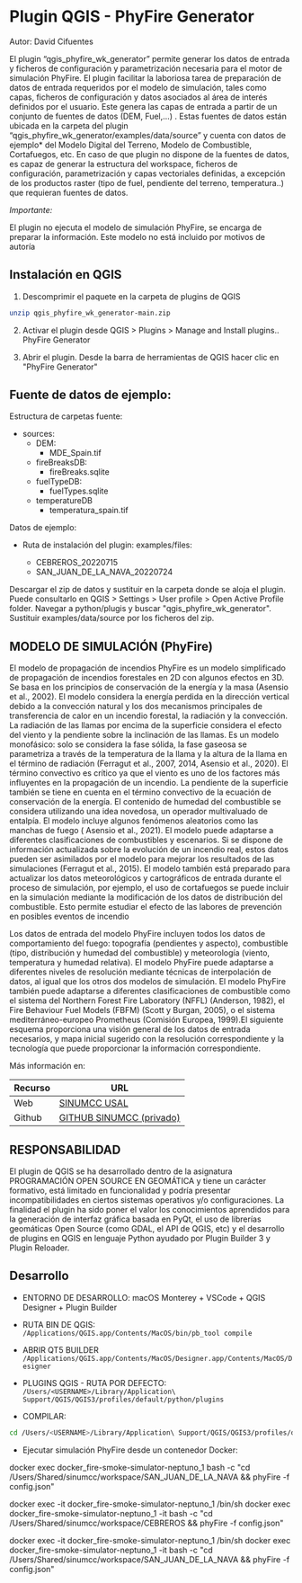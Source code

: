 # Plugin QGIS - PhyFire Generator

Autor: David Cifuentes 

El plugin “qgis_phyfire_wk_generator” permite generar los datos de entrada y ficheros de configuración y parametrización necesaria para el motor de simulación PhyFire. El plugin facilitar la laboriosa tarea de preparación de datos de entrada requeridos por el modelo de simulación, tales como capas, ficheros de configuración y datos asociados al área de interés definidos por el usuario. Este genera las capas de entrada a partir de un conjunto de fuentes de datos (DEM, Fuel,…) . Estas fuentes de datos están ubicada en la carpeta del plugin “qgis_phyfire_wk_generator/examples/data/source” y cuenta con datos de ejemplo* del Modelo Digital del Terreno, Modelo de Combustible, Cortafuegos, etc.  En caso de que  plugin no dispone de la fuentes de datos, es capaz de generar la estructura del workspace, ficheros de configuración, parametrización y capas vectoriales definidas, a excepción de los productos raster (tipo de fuel, pendiente del terreno, temperatura..) que requieran fuentes de datos.

*Importante:*

El plugin no ejecuta el modelo de simulación PhyFire, se encarga de preparar la información. Este modelo no está incluido por motivos de autoría

## Instalación en QGIS

1. Descomprimir el paquete en la carpeta de plugins de QGIS

```sh
unzip qgis_phyfire_wk_generator-main.zip
```

2.	Activar el plugin desde QGIS > Plugins > Manage and Install plugins.. PhyFire Generator

3. Abrir el plugin. Desde la barra de herramientas de QGIS hacer clic en "PhyFire Generator"


## Fuente de datos de ejemplo:


Estructura de carpetas fuente:

- sources:
    - DEM:
        - MDE_Spain.tif
    - fireBreaksDB:
	    - fireBreaks.sqlite
    - fuelTypeDB:
        - fuelTypes.sqlite
    - temperatureDB
        - temperatura_spain.tif

Datos de ejemplo:

- Ruta de instalación del plugin: examples/files:

    - CEBREROS_20220715
    - SAN_JUAN_DE_LA_NAVA_20220724

Descargar el zip de datos y sustituir en la carpeta donde se aloja el plugin. Puede consultarlo en QGIS > Settings > User profile > Open Active Profile folder. Navegar a python/plugis y buscar "qgis_phyfire_wk_generator". Sustituir examples/data/source por los ficheros del zip.

## MODELO DE SIMULACIÓN (PhyFire)

El modelo de propagación de incendios PhyFire es un modelo simplificado de propagación de incendios forestales en 2D con algunos efectos en 3D. Se basa en los principios de conservación de la energía y la masa (Asensio et al., 2002). El modelo considera la energía perdida en la dirección vertical debido a la convección natural y los dos mecanismos principales de transferencia de calor en un incendio forestal, la radiación y la convección. La radiación de las llamas por encima de la superficie considera el efecto del viento y la pendiente sobre la inclinación de las llamas. Es un modelo monofásico: solo se considera la fase sólida, la fase gaseosa se parametriza a través de la temperatura de la llama y la altura de la llama en el término de radiación (Ferragut et al., 2007, 2014, Asensio et al., 2020). El término convectivo es crítico ya que el viento es uno de los factores más influyentes en la propagación de un incendio. La pendiente de la superficie también se tiene en cuenta en el término convectivo de la ecuación de conservación de la energía. El contenido de humedad del combustible se considera utilizando una idea novedosa, un operador multivaluado de entalpía. El modelo incluye algunos fenómenos aleatorios como las manchas de fuego ( Asensio et al., 2021). El modelo puede adaptarse a diferentes clasificaciones de combustibles y escenarios. Si se dispone de información actualizada sobre la evolución de un incendio real, estos datos pueden ser asimilados por el modelo para mejorar los resultados de las simulaciones (Ferragut et al., 2015). El modelo también está preparado para actualizar los datos meteorológicos y cartográficos de entrada durante el proceso de simulación, por ejemplo, el uso de cortafuegos se puede incluir en la simulación mediante la modificación de los datos de distribución del combustible. Esto permite estudiar el efecto de las labores de prevención en posibles eventos de incendio

Los datos de entrada del modelo PhyFire incluyen todos los datos de comportamiento del fuego: topografía (pendientes y aspecto), combustible (tipo, distribución y humedad del combustible) y meteorología (viento, temperatura y humedad relativa). El modelo PhyFire puede adaptarse a diferentes niveles de resolución mediante técnicas de interpolación de datos, al igual que los otros dos modelos de simulación. El modelo PhyFire también puede adaptarse a diferentes clasificaciones de combustible como el sistema del Northern Forest Fire Laboratory (NFFL) (Anderson, 1982), el Fire Behaviour Fuel Models (FBFM) (Scott y Burgan, 2005), o el sistema mediterráneo-europeo Prometheus (Comisión Europea, 1999).El siguiente esquema proporciona una visión general de los datos de entrada necesarios, y mapa inicial sugerido con la resolución correspondiente y la tecnología que puede proporcionar la información correspondiente.

Más información en:


| Recurso    | URL |
| -------- | ------- |
| Web | [SINUMCC USAL](https://sinumcc.usal.es/)|
| Github | [GITHUB SINUMCC (privado)](https://github.com/sinumcc/Neptuno_gdal.git)|

## RESPONSABILIDAD

El plugin de QGIS se ha desarrollado dentro de la asignatura PROGRAMACIÓN OPEN SOURCE EN GEOMÁTICA y tiene un carácter formativo, está limitado en funcionalidad y podría presentar incompatibilidades en ciertos sistemas operativos y/o configuraciones. La finalidad el plugin ha sido poner el valor los conocimientos aprendidos para la generación de interfaz gráfica basada en PyQt, el uso de librerías geomáticas Open Source (como GDAL, el API de QGIS, etc) y el desarrollo de plugins en QGIS en lenguaje Python ayudado por Plugin Builder 3 y Plugin Reloader.



## Desarrollo

- ENTORNO DE DESARROLLO: macOS Monterey + VSCode + QGIS Designer + Plugin Builder

- RUTA BIN DE QGIS: ```/Applications/QGIS.app/Contents/MacOS/bin/pb_tool compile```

- ABRIR QT5 BUILDER ```/Applications/QGIS.app/Contents/MacOS/Designer.app/Contents/MacOS/Designer```

- PLUGINS QGIS - RUTA POR DEFECTO: ```/Users/<USERNAME>/Library/Application\ Support/QGIS/QGIS3/profiles/default/python/plugins```

- COMPILAR: 

```sh
cd /Users/<USERNAME>/Library/Application\ Support/QGIS/QGIS3/profiles/default/python/plugins/qgis_phyfire_wk_generator && /Applications/QGIS.app/Contents/MacOS/bin/pb_tool compile
```

 - Ejecutar simulación PhyFire desde un contenedor Docker:

docker exec docker_fire-smoke-simulator-neptuno_1 bash -c "cd /Users/Shared/sinumcc/workspace/SAN_JUAN_DE_LA_NAVA && phyFire -f config.json"


docker exec -it docker_fire-smoke-simulator-neptuno_1 /bin/sh
docker exec docker_fire-smoke-simulator-neptuno_1 -it bash -c "cd /Users/Shared/sinumcc/workspace/CEBREROS && phyFire -f config.json"

docker exec -it docker_fire-smoke-simulator-neptuno_1 /bin/sh
docker exec docker_fire-smoke-simulator-neptuno_1 -it bash -c "cd /Users/Shared/sinumcc/workspace/SAN_JUAN_DE_LA_NAVA && phyFire -f config.json"